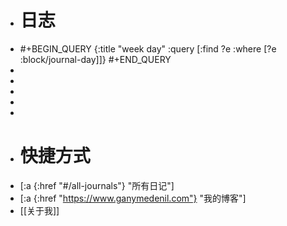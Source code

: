 - # 日志
- #+BEGIN_QUERY
  {:title "week day"
  :query [:find ?e
  :where
  [?e :block/journal-day]]}
  #+END_QUERY
-
-
-
-
-
- # 快捷方式
- [:a {:href "#/all-journals"} "所有日记"]
- [:a {:href "https://www.ganymedenil.com"} "我的博客"]
- [[关于我]]